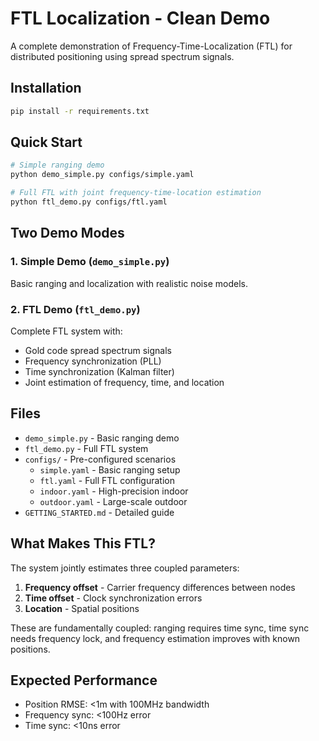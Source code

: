 # FTL Localization - Clean Demo

A complete demonstration of Frequency-Time-Localization (FTL) for distributed positioning using spread spectrum signals.

## Installation

```bash
pip install -r requirements.txt
```

## Quick Start

```bash
# Simple ranging demo
python demo_simple.py configs/simple.yaml

# Full FTL with joint frequency-time-location estimation
python ftl_demo.py configs/ftl.yaml
```

## Two Demo Modes

### 1. Simple Demo (`demo_simple.py`)
Basic ranging and localization with realistic noise models.

### 2. FTL Demo (`ftl_demo.py`)
Complete FTL system with:
- Gold code spread spectrum signals
- Frequency synchronization (PLL)
- Time synchronization (Kalman filter)
- Joint estimation of frequency, time, and location

## Files

- `demo_simple.py` - Basic ranging demo
- `ftl_demo.py` - Full FTL system
- `configs/` - Pre-configured scenarios
  - `simple.yaml` - Basic ranging setup
  - `ftl.yaml` - Full FTL configuration
  - `indoor.yaml` - High-precision indoor
  - `outdoor.yaml` - Large-scale outdoor
- `GETTING_STARTED.md` - Detailed guide

## What Makes This FTL?

The system jointly estimates three coupled parameters:
1. **Frequency offset** - Carrier frequency differences between nodes
2. **Time offset** - Clock synchronization errors
3. **Location** - Spatial positions

These are fundamentally coupled: ranging requires time sync, time sync needs frequency lock, and frequency estimation improves with known positions.

## Expected Performance

- Position RMSE: <1m with 100MHz bandwidth
- Frequency sync: <100Hz error
- Time sync: <10ns error